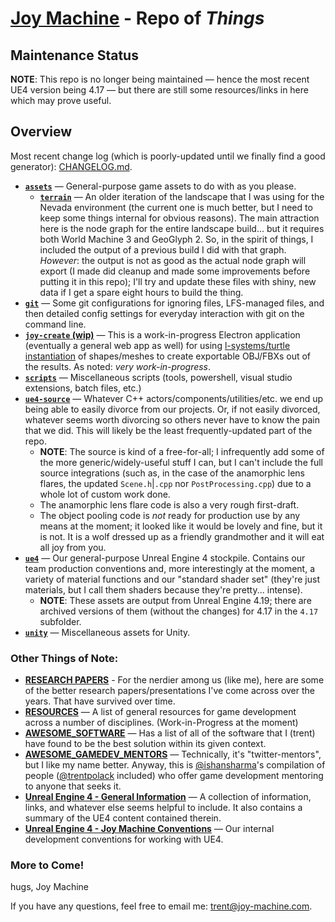 # [Joy Machine](https://joy-machine.com/) - Repo of *Things*
## Maintenance Status
**NOTE**: This repo is no longer being maintained — hence the most recent UE4 version being 4.17 — but there are still some resources/links in here which may prove useful.

## Overview
Most recent change log (which is poorly-updated until we finally find a good generator): [CHANGELOG.md](https://github.com/trentpolack/CALVINBALL/blob/master/CHANGELOG.md).

* [**`assets`**](https://github.com/trentpolack/CALVINBALL/tree/master/assets) — General-purpose game assets to do with as you please.
    * [**`terrain`**](https://github.com/trentpolack/CALVINBALL/tree/master/assets/terrain) — An older iteration of the landscape that I was using for the Nevada environment (the current one is much better, but I need to keep some things internal for obvious reasons). The main attraction here is the node graph for the entire landscape build... but it requires both World Machine 3 and GeoGlyph 2. So, in the spirit of things, I included the output of a previous build I did with that graph. *However*: the output is not as good as the actual node graph will export (I made did cleanup and made some improvements before putting it in this repo); I'll try and update these files with shiny, new data if I get a spare eight hours to build the thing.
* [**`git`**](https://github.com/trentpolack/CALVINBALL/tree/master/git) — Some git configurations for ignoring files, LFS-managed files, and then detailed config settings for everyday interaction with git on the command line.
* [**`joy-create` (wip)**](https://github.com/trentpolack/CALVINBALL/tree/feature/joy-create-v0.1/joy-create) — This is a work-in-progress Electron application (eventually a general web app as well) for using [l-systems/turtle instantiation](https://cgjennings.ca/articles/l-systems.html) of shapes/meshes to create exportable OBJ/FBXs out of the results. As noted: *very work-in-progress*.
* [**`scripts`**](https://github.com/trentpolack/CALVINBALL/tree/master/scripts) — Miscellaneous scripts (tools, powershell, visual studio extensions, batch files, etc.) 
* [**`ue4-source`**](https://github.com/trentpolack/CALVINBALL/tree/master/ue4-source) — Whatever C++ actors/components/utilities/etc. we end up being able to easily divorce from our projects. Or, if not easily divorced, whatever seems worth divorcing so others never have to know the pain that we did. This will likely be the least frequently-updated part of the repo.
   * **NOTE**: The source is kind of a free-for-all; I infrequently add some of the more generic/widely-useful stuff I can, but I can't include the full source integrations (such as, in the case of the anamorphic lens flares, the updated `Scene.h`|`.cpp` nor `PostProcessing.cpp`) due to a whole lot of custom work done.
   * The anamorphic lens flare code is also a very rough first-draft.
   * The object pooling code is _not_ ready for production use by any means at the moment; it looked like it would be lovely and fine, but it is not. It is a wolf dressed up as a friendly grandmother and it will eat all joy from you.
* [**`ue4`**](https://github.com/trentpolack/CALVINBALL/tree/master/ue4) — Our general-purpose Unreal Engine 4 stockpile. Contains our team production conventions and, more interestingly at the moment, a variety of material functions and our "standard shader set" (they're just materials, but I call them shaders because they're pretty... intense).
   * **NOTE**: These assets are output from Unreal Engine 4.19; there are archived versions of them (without the changes) for 4.17 in the `4.17` subfolder.
* [**`unity`**](https://github.com/trentpolack/CALVINBALL/tree/master/unity) — Miscellaneous assets for Unity.

### Other Things of Note:
* [**RESEARCH PAPERS**](https://github.com/trentpolack/CALVINBALL/blob/master/RESEARCH_PAPERS.md) - For the nerdier among us (like me), here are some of the better research papers/presentations I've come across over the years. That have survived over time.
* [**RESOURCES**](https://github.com/trentpolack/CALVINBALL/blob/master/RESOURCES.md) — A list of general resources for game development across a number of disciplines. (Work-in-Progress at the moment)
* [**AWESOME_SOFTWARE**](https://github.com/trentpolack/CALVINBALL/blob/master/AWESOME_SOFTWARE.md) — Has a list of all of the software that I (trent) have found to be the best solution within its given context.
* [**AWESOME_GAMEDEV_MENTORS**](https://ishansharma.github.io/twitter-mentors/) — Technically, it's "twitter-mentors", but I like my name better. Anyway, this is [@ishansharma](https://github.com/ishansharma)'s compilation of people ([@trentpolack](https://github.com/trentpolack) included) who offer game development mentoring to anyone that seeks it.
* [**Unreal Engine 4 - General Information**](https://github.com/trentpolack/CALVINBALL/blob/master/ue4/README.md) — A collection of information, links, and whatever else seems helpful to include. It also contains a summary of the UE4 content contained therein.
* [**Unreal Engine 4 - Joy Machine Conventions**](https://github.com/trentpolack/CALVINBALL/blob/master/ue4/CONVENTIONS.md) — Our internal development conventions for working with UE4.

### More to Come!
hugs,
Joy Machine

If you have any questions, feel free to email me: [trent@joy-machine.com](mailto:trent@joy-machine.com).
